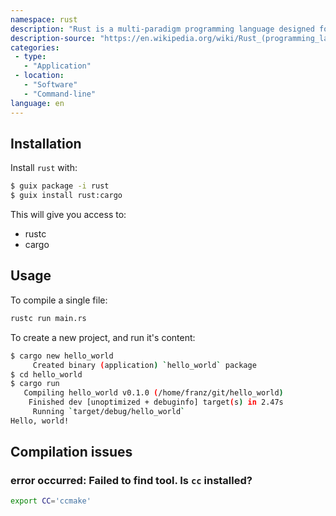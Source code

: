 ```yaml
---
namespace: rust
description: "Rust is a multi-paradigm programming language designed for performance and safety, especially safe concurrency."
description-source: "https://en.wikipedia.org/wiki/Rust_(programming_language)"
categories:
 - type:
   - "Application"
 - location:
   - "Software"
   - "Command-line"
language: en
---
```


## Installation

Install `rust` with:

```bash
$ guix package -i rust
$ guix install rust:cargo
```

This will give you access to:

- rustc
- cargo

## Usage

To compile a single file:

```bash
rustc run main.rs
```

To create a new project, and run it's content:

```bash
$ cargo new hello_world
     Created binary (application) `hello_world` package
$ cd hello_world
$ cargo run
   Compiling hello_world v0.1.0 (/home/franz/git/hello_world)
    Finished dev [unoptimized + debuginfo] target(s) in 2.47s
     Running `target/debug/hello_world`
Hello, world!
```

## Compilation issues

### error occurred: Failed to find tool. Is `cc` installed?

```bash
export CC='ccmake'
```
